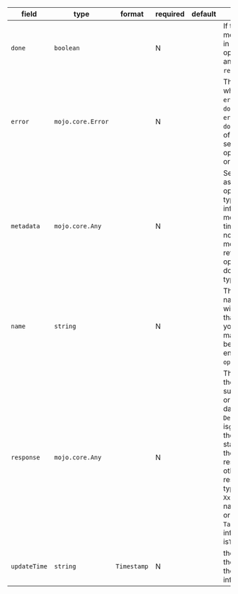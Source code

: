 | field | type | format | required | default | description |
|---|---|---|---|---|---|
| `done` | `boolean` |  | N |  | If the value is `false`, it means the operation is still in progress.If `true`, the operation is completed, and either `error` or `response` isavailable. |
| `error` | `mojo.core.Error` |  | N |  | The operation result, which can be either an `error` or a valid `response`.If `done` == `false`, neither `error` nor `response` is set.If `done` == `true`, exactly one of `error` or `response` is set.The error result of the operation in case of failure or cancellation. |
| `metadata` | `mojo.core.Any` |  | N |  | Service-specific metadata associated with the operation.  It typicallycontains progress information and common metadata such as create time.Some services might not provide such metadata.  Any method that returns along-running operation should document the metadata type, if any. |
| `name` | `string` |  | N |  | The server-assigned name, which is only unique within the same service thatoriginally returns it. If you use the default HTTP mapping, the`name` should be a resource name ending with `operations/{unique_id}`. |
| `response` | `mojo.core.Any` |  | N |  | The normal response of the operation in case of success.  If the originalmethod returns no data on success, such as `Delete`, the response is`google.protobuf.Empty`.  If the original method is standard`Get`/`Create`/`Update`, the response should be the resource.  For othermethods, the response should have the type `XxxResponse`, where `Xxx`is the original method name.  For example, if the original method nameis `TakeSnapshot()`, the inferred response type is`TakeSnapshotResponse`. |
| `updateTime` | `string` | `Timestamp` | N |  | the updated timestamp for the operation when update the progression information. |
